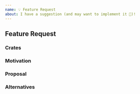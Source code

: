 ```yaml
---
name: 💡 Feature Request
about: I have a suggestion (and may want to implement it 🙂)!
---
```


## Feature Request

### Crates

<!--
If known, please specify the motoro crate or crates the new feature should
be added to. Otherwise, delete this section.
-->

### Motivation

<!--
Please describe the use case(s) or other motivation for the new feature.
-->

### Proposal

<!--
How should the new feature be implemented, and why? Add any considered
drawbacks.
-->

### Alternatives

<!--
Are there other ways to solve this problem that you've considered? What are
their potential drawbacks? Why was the proposed solution chosen over these
alternatives?
-->
